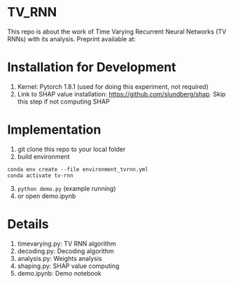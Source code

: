 # TV_RNN

This repo is about the work of Time Varying Recurrent Neural Networks (TV RNNs) with its analysis. Preprint available at:

# Installation for Development
1. Kernel: Pytorch 1.8.1 (used for doing this experiment, not required)
2. Link to SHAP value installation: https://github.com/slundberg/shap. Skip this step if not computing SHAP
# Implementation
1. git clone this repo to your local folder
2. build environment
```
conda env create --file environment_tvrnn.yml
conda activate tv-rnn
```
3. ```python demo.py``` (example running) 
4. or open demo.ipynb

# Details
1. timevarying.py: TV RNN algorithm
2. decoding.py: Decoding algorithm
3. analysis.py: Weights analysis
4. shaping.py: SHAP value computing
5. demo.ipynb: Demo notebook
